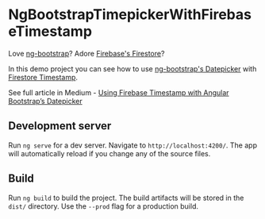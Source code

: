# NgBootstrapTimepickerWithFirebaseTimestamp

Love [ng-bootstrap](https://ng-bootstrap.github.io/#/home)? Adore [Firebase's Firestore](https://firebase.google.com/docs/firestore/)?

In this demo project you can see how to use [ng-bootstrap's Datepicker](https://ng-bootstrap.github.io/#/components/datepicker/overview) with [Firestore Timestamp](https://firebase.google.com/docs/reference/js/firebase.firestore.Timestamp).

See full article in Medium - [Using Firebase Timestamp with Angular Bootstrap’s Datepicker](https://medium.com/@Idan_Co/using-firebase-timestamp-with-angular-bootstraps-datepicker-317336be9923)


## Development server

Run `ng serve` for a dev server. Navigate to `http://localhost:4200/`. The app will automatically reload if you change any of the source files.

## Build

Run `ng build` to build the project. The build artifacts will be stored in the `dist/` directory. Use the `--prod` flag for a production build.
